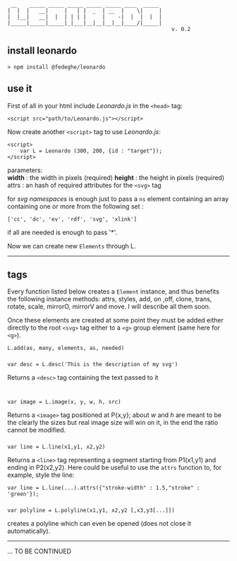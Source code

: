 ```
 __    _____ _____ _____ _____ _____ ____  _____ 
|  |  |   __|     |   | |  _  | __  |    \|     |
|  |__|   __|  |  | | | |     |    -|  |  |  |  |
|_____|_____|_____|_|___|__|__|__|__|____/|_____|
                                                    v. 0.2
```


## install leonardo

`> npm install @fedeghe/leonardo`


## use it

First of all in your html include _Leonardo.js_ in the `<head>` tag:  

    <script src="path/to/Leonardo.js"></script>

Now create another `<script>` tag to use _Leonardo.js_:  

```
<script>
    var L = Leonardo (300, 200, {id : "target"});
</script>
```

parameters:  
**width** : the width in pixels (required)
**height** : the height in pixels (required)
attrs : an hash of required attributes for the `<svg>` tag

for _svg namespaces_ is enough just to pass a `ns` element containing an array containing one or more from the following set :
```
['cc', 'dc', 'ev', 'rdf', 'svg', 'xlink']
```
if all are needed is enough to pass '*'.  




Now we can create new `Elements` through L.


---
## tags  

Every function listed below creates a `Element` instance, and thus benefits the following instance methods: attrs, styles, add, on ,off, clone, trans, rotate, scale, mirrorO, mirrorV and move. I will describe all them soon.

Once these elements are created at some point they must be added either directly to the root `<svg>` tag either to a `<g>` group element (same here for `<g>`).
```
L.add(as, many, elements, as, needed)
```

### <desc> 
```
var desc = L.desc('This is the description of my svg')
```
Returns a `<desc>` tag containing the text passed to it

### <image>  
```
var image = L.image(x, y, w, h, src)
```
Returns a `<image>` tag positioned at P{x,y}; about _w_ and _h_ are meant to be the clearly the sizes but  real image size will win on it, in the end the ratio cannot be modified.

### <line>  
```
var line = L.line(x1,y1, x2,y2)
```
Returns a `<line>` tag representing a segment starting from P1(x1,y1) and ending in P2(x2,y2).
Here could be useful to use the `attrs` function to, for example, style the line:  
```
var line = L.line(...).attrs({"stroke-width" : 1.5,"stroke" : 'green'});
```

### <polyline>
```
var polyline = L.polyline(x1,y1, x2,y2 [,x3,y3[...]])
```
creates a polyline which can even be opened (does not close it automatically). 





---

... TO BE CONTINUED



